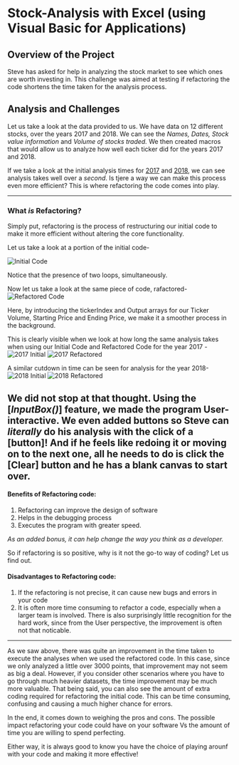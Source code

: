 # Stock-Analysis with Excel (using Visual Basic for Applications)

## Overview of the Project
Steve has asked for help in analyzing the stock market to see which ones are worth investing in. This challenge was aimed at testing if refactoring the code shortens the time taken for the analysis process.

## Analysis and Challenges

Let us take a look at the data provided to us. We have data on 12 different stocks, over the years 2017 and 2018. 
We can see the _Names, Dates, Stock value information_ and _Volume of stocks traded._ 
We then created macros that would allow us to analyze how well each ticker did for the years 2017 and 2018.

If we take a look at the initial analysis times for [2017](https://github.com/SoumyaAbraham/Stock-Analysis/blob/main/Stock%20Analysis_Misc/Initial_2017.PNG) and [2018](https://github.com/SoumyaAbraham/Stock-Analysis/blob/main/Stock%20Analysis_Misc/Initial_2018.PNG), we can see analysis takes well over a *second*. Is tjere a way we can make this process even more efficient? This is where refactoring the code comes into play.

---

### What _is_ Refactoring?

Simply put, refactoring is the process of restructuring our initial code to make it more efficient without altering the core functionality. 

Let us take a look at a portion of the initial code- 

![Initial Code](https://github.com/SoumyaAbraham/Stock-Analysis/blob/main/Stock%20Analysis_Misc/InitialCode.PNG)

Notice that the presence of two loops, simultaneously. 

Now let us take a look at the same piece of code, rafactored-
![Refactored Code](https://github.com/SoumyaAbraham/Stock-Analysis/blob/main/Stock%20Analysis_Misc/RefactoredCode.PNG)

Here, by introducing the tickerIndex and Output arrays for our Ticker Volume, Starting Price and Ending Price, we make it a smoother process in the background. 

This is clearly visible when we look at how long the same analysis takes when using our Initial Code and Refactored Code for the year 2017 - 
![2017 Initial](https://github.com/SoumyaAbraham/Stock-Analysis/blob/main/Stock%20Analysis_Misc/Initial_2017.PNG) ![2017 Refactored](https://github.com/SoumyaAbraham/Stock-Analysis/blob/main/Resources/VBA_Challenge_2017.PNG)

A similar cutdown in time can be seen for analysis for the year 2018-
![2018 Initial](https://github.com/SoumyaAbraham/Stock-Analysis/blob/main/Stock%20Analysis_Misc/Initial_2018.PNG) ![2018 Refactored](https://github.com/SoumyaAbraham/Stock-Analysis/blob/main/Resources/VBA_Challenge_2018.PNG)


We did not stop at that thought. Using the [*InputBox()*] feature, we made the program User-interactive. 
We even added buttons so Steve can _literally_ do his analysis with the click of a [button]!
And if he feels like redoing it or moving on to the next one, all he needs to do is click the [Clear] button and he has a blank canvas to start over. 
---
#### Benefits of Refactoring code:
1. Refactoring can improve the design of software
2. Helps in the debugging process
3. Executes the program with greater speed. 

*As an added bonus, it can help change the way you think as a developer.*

So if refactoring is so positive, why is it not the go-to way of coding? Let us find out.

#### Disadvantages to Refactoring code:
1. If the refactoring is not precise, it can cause new bugs and errors in your code
2. It is often more time consuming to refactor a code, especially when a larger team is involved. There is also surprisingly little recognition for the hard work, since from the User perspective, the improvement is often not that noticable. 

---

As we saw above, there was quite an improvement in the time taken to execute the analyses when we used the refactored code. 
In this case, since we only analyzed a little over 3000 points, that improvement may not seem as big a deal. 
However, if you consider other scenarios where you have to go through much heavier datasets, the time improvement may be much more valuable. 
That being said, you can also see the amount of extra coding required for refactoring the initial code. This can be time consuming, confusing and causing a much higher chance for errors. 

In the end, it comes down to weighing the pros and cons. The possible impact refactoring your code could have on your software Vs the amount of time you are willing to spend perfecting. 

Either way, it is always good to know you have the choice of playing arounf with your code and making it more effective! 



